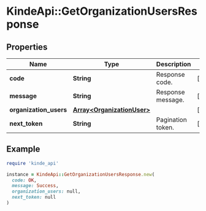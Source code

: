 # KindeApi::GetOrganizationUsersResponse

## Properties

| Name | Type | Description | Notes |
| ---- | ---- | ----------- | ----- |
| **code** | **String** | Response code. | [optional] |
| **message** | **String** | Response message. | [optional] |
| **organization_users** | [**Array&lt;OrganizationUser&gt;**](OrganizationUser.md) |  | [optional] |
| **next_token** | **String** | Pagination token. | [optional] |

## Example

```ruby
require 'kinde_api'

instance = KindeApi::GetOrganizationUsersResponse.new(
  code: OK,
  message: Success,
  organization_users: null,
  next_token: null
)
```

